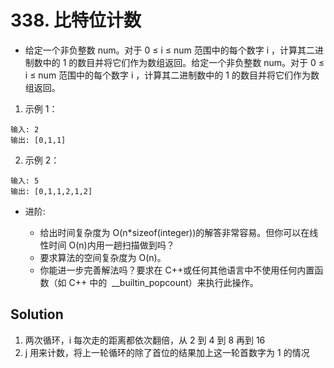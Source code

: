 # 338. 比特位计数

- 给定一个非负整数 num。对于 0 ≤ i ≤ num 范围中的每个数字 i ，计算其二进制数中的 1 的数目并将它们作为数组返回。给定一个非负整数 num。对于 0 ≤ i ≤ num 范围中的每个数字 i ，计算其二进制数中的 1 的数目并将它们作为数组返回。

1. 示例 1：

```shell
输入: 2
输出: [0,1,1]
```

2. 示例 2：

```shell
输入: 5
输出: [0,1,1,2,1,2]
```

- 进阶:

  - 给出时间复杂度为 O(n\*sizeof(integer))的解答非常容易。但你可以在线性时间 O(n)内用一趟扫描做到吗？
  - 要求算法的空间复杂度为 O(n)。
  - 你能进一步完善解法吗？要求在 C++或任何其他语言中不使用任何内置函数（如 C++ 中的  \_\_builtin_popcount）来执行此操作。

## Solution

1. 两次循环，i 每次走的距离都依次翻倍，从 2 到 4 到 8 再到 16
2. j 用来计数，将上一轮循环的除了首位的结果加上这一轮首数字为 1 的情况
